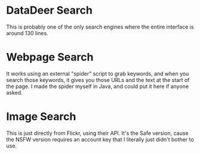 # DataDeer Search
This is probably one of the only search engines where the entire interface is around 130 lines.

# Webpage Search

It works using an external "spider" script to grab keywords, and when you search those keywords, it gives you those URLs and the text at the start of the page. I made the spider myself in Java, and could put it here if anyone asked.

# Image Search

This is just directly from Flickr, using their API. It's the Safe version, cause the NSFW version requires an account key that I literally just didn't bother to use.